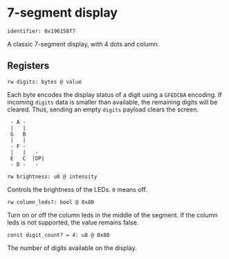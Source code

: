 #  7-segment display

    identifier: 0x196158f7

A classic 7-segment display, with 4 dots and column.

## Registers

    rw digits: bytes @ value

Each byte encodes the display status of a digit using a ``GFEDCBA`` encoding. 
If incoming ``digits`` data is smaller than available, the remaining digits will be cleared. Thus, sending an empty ``digits`` payload clears the screen.

```
 - A -
 |   |
 G   B
 |   |
 - F -
 |   |   -
 E   C  |DP|
 - D -   -
```

    rw brightness: u8 @ intensity

Controls the brightness of the LEDs. ``0`` means off.

    rw column_leds?: bool @ 0x80

Turn on or off the column leds in the middle of the segment. If the column leds is not supported, the value remains false.

    const digit_count? = 4: u8 @ 0x80

The number of digits available on the display.
